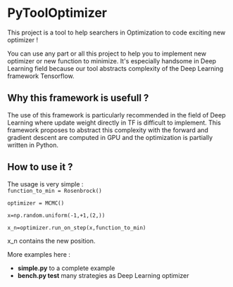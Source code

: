 <h1>PyToolOptimizer</h1>

This project is a tool to help searchers in Optimization to code exciting new optimizer ! 

You can use any part or all this project to help you to implement new optimizer or new function to minimize. It's especially handsome in Deep Learning field because our tool abstracts complexity of the Deep Learning framework Tensorflow.

<h2>Why this framework is usefull ?</h2>
The use of this framework is particularly recommended in the field of Deep Learning where update weight directly in TF is difficult to implement. This framework proposes to abstract this complexity with the forward and gradient descent are computed in GPU and the optimization is partially written in Python.

<h2>How to use it ?</h2>
The usage is very simple :
<code>
function_to_min = Rosenbrock() <br/>
optimizer = MCMC() <br/>
x=np.random.uniform(-1,+1,(2,)) <br/>
x_n=optimizer.run_on_step(x,function_to_min) <br/>
</code>
x_n contains the new position. <br/>

<p>
More examples here :
<ul>
  <li> <b>simple.py</b> to a complete example</li>
  <li> <b>bench.py test</b> many strategies as Deep Learning optimizer </li>
</ul>
</p>
